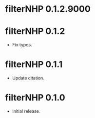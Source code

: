 # filterNHP 0.1.2.9000


# filterNHP 0.1.2

- Fix typos.

# filterNHP 0.1.1

- Update citation.

# filterNHP 0.1.0

- Initial release.
